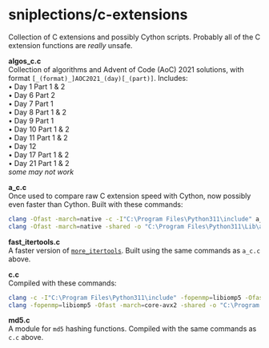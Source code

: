 # sniplections/c-extensions
Collection of C extensions and possibly Cython scripts. Probably all of the C extension functions are *really* unsafe.


**algos_c.c**<br/>
Collection of algorithms and Advent of Code (AoC) 2021 solutions, with format `[_(format)_]AOC2021_(day)[_(part)]`. Includes:<br/>
• Day 1 Part 1 & 2<br/>
• Day 6 Part 2<br/>
• Day 7 Part 1<br/>
• Day 8 Part 1 & 2<br/>
• Day 9 Part 1<br/>
• Day 10 Part 1 & 2<br/>
• Day 11 Part 1 & 2<br/>
• Day 12<br/>
• Day 17 Part 1 & 2<br/>
• Day 21 Part 1 & 2<br/>
*some may not work*

**a_c.c**<br/>
Once used to compare raw C extension speed with Cython, now possibly even faster than Cython. Built with these commands:
```bash
clang -Ofast -march=native -c -I"C:\Program Files\Python311\include" a_c.c -o a_c.o
clang -Ofast -march=native -shared -o "C:\Program Files\Python311\Lib\a_c.pyd" a_c.o -lPython311 -L"C:\Program Files\Python311\libs"
```

**fast_itertools.c**<br/>
A faster version of [`more_itertools`](https://pypi.org/project/more-itertools/). Built using the same commands as `a_c.c` above.

**c.c**<br/>
Compiled with these commands:
```bash
clang -c -I"C:\Program Files\Python311\include" -fopenmp=libiomp5 -Ofast -march=core-avx2 -Rpass-analysis=vectorize c.c -o c.o
clang -fopenmp=libiomp5 -Ofast -march=core-avx2 -shared -o "C:\Program Files\Python311\Lib\c.pyd" c.o -l"Python311" -L"C:\Program Files\Python311\libs"
```

**md5.c**<br/>
A module for `md5` hashing functions. Compiled with the same commands as `c.c` above.
